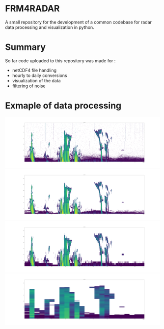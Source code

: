 # FRM4RADAR
A small repository for the development of a common codebase for radar data processing and visualization in python.


# Summary
So far code uploaded to this repository was made for :
- netCDF4 file handling
- hourly to daily conversions
- visualization of the data
- filtering of noise 

# Exmaple of data processing
![Alt text](/images/00_original_data.png?raw=true "Original data")
![Alt text](/images/01_filtered_data.png?raw=true "Filtered data")
![Alt text](/images/averaged_data_500.png?raw=true "Averaged Height wise")
![Alt text](/images/averaged_data_1h.png?raw=true "Averaged Time wise")

